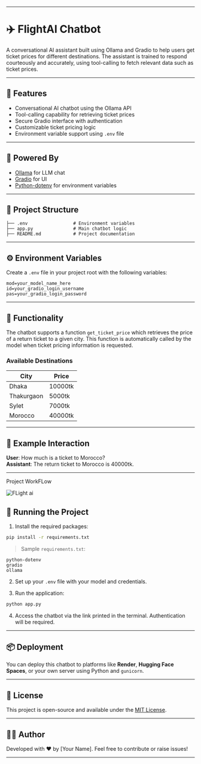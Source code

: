 
---

# ✈️ FlightAI Chatbot

A conversational AI assistant built using Ollama and Gradio to help users get ticket prices for different destinations. The assistant is trained to respond courteously and accurately, using tool-calling to fetch relevant data such as ticket prices.

---

## 🚀 Features

- Conversational AI chatbot using the Ollama API  
- Tool-calling capability for retrieving ticket prices  
- Secure Gradio interface with authentication  
- Customizable ticket pricing logic  
- Environment variable support using `.env` file  

---

## 🧠 Powered By

- [Ollama](https://ollama.com) for LLM chat  
- [Gradio](https://www.gradio.app) for UI  
- [Python-dotenv](https://pypi.org/project/python-dotenv/) for environment variables

---

## 📁 Project Structure

```
├── .env                 # Environment variables
├── app.py               # Main chatbot logic
├── README.md            # Project documentation
```

---

## ⚙️ Environment Variables

Create a `.env` file in your project root with the following variables:

```env
mod=your_model_name_here
id=your_gradio_login_username
pas=your_gradio_login_password
```

---

## 🧩 Functionality

The chatbot supports a function `get_ticket_price` which retrieves the price of a return ticket to a given city. This function is automatically called by the model when ticket pricing information is requested.

### Available Destinations

| City        | Price     |
|-------------|-----------|
| Dhaka       | 10000tk   |
| Thakurgaon  | 5000tk    |
| Sylet       | 7000tk    |
| Morocco     | 40000tk   |

---

## 💬 Example Interaction

**User**: How much is a ticket to Morocco?  
**Assistant**: The return ticket to Morocco is 40000tk.

---
Project WorkFLow

![FLight ai](https://github.com/user-attachments/assets/86a9a6be-e7fe-47d5-987d-808ab350fa32)


## 🔐 Running the Project

1. Install the required packages:

```bash
pip install -r requirements.txt
```

> Sample `requirements.txt`:
```
python-dotenv
gradio
ollama
```

2. Set up your `.env` file with your model and credentials.

3. Run the application:

```bash
python app.py
```

4. Access the chatbot via the link printed in the terminal. Authentication will be required.

---

## 📦 Deployment

You can deploy this chatbot to platforms like **Render**, **Hugging Face Spaces**, or your own server using Python and `gunicorn`.

---

## 📝 License

This project is open-source and available under the [MIT License](LICENSE).

---

## 👩‍💻 Author

Developed with ❤️ by [Your Name]. Feel free to contribute or raise issues!

---

